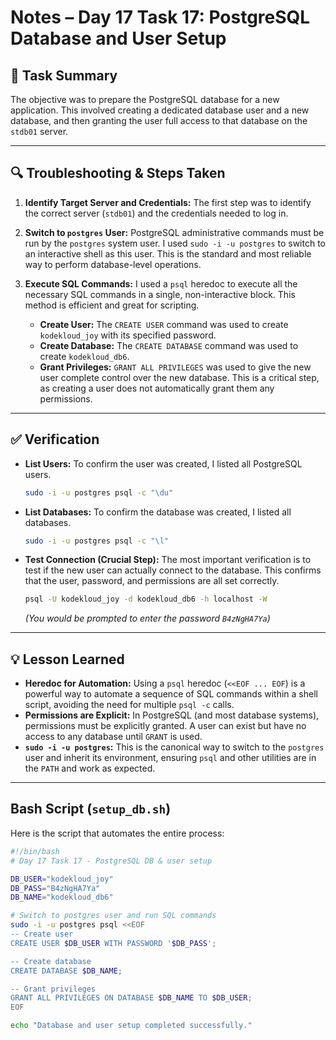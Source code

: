 # Notes – Day 17 Task 17: PostgreSQL Database and User Setup

## 📝 Task Summary

The objective was to prepare the PostgreSQL database for a new application. This involved creating a dedicated database user and a new database, and then granting the user full access to that database on the `stdb01` server.

---

## 🔍 Troubleshooting & Steps Taken

1.  **Identify Target Server and Credentials:**
    The first step was to identify the correct server (`stdb01`) and the credentials needed to log in.

2.  **Switch to `postgres` User:**
    PostgreSQL administrative commands must be run by the `postgres` system user. I used `sudo -i -u postgres` to switch to an interactive shell as this user. This is the standard and most reliable way to perform database-level operations.

3.  **Execute SQL Commands:**
    I used a `psql` heredoc to execute all the necessary SQL commands in a single, non-interactive block. This method is efficient and great for scripting.
    -   **Create User:** The `CREATE USER` command was used to create `kodekloud_joy` with its specified password.
    -   **Create Database:** The `CREATE DATABASE` command was used to create `kodekloud_db6`.
    -   **Grant Privileges:** `GRANT ALL PRIVILEGES` was used to give the new user complete control over the new database. This is a critical step, as creating a user does not automatically grant them any permissions.

---

## ✅ Verification

-   **List Users:**
    To confirm the user was created, I listed all PostgreSQL users.
    ```bash
    sudo -i -u postgres psql -c "\du"
    ```

-   **List Databases:**
    To confirm the database was created, I listed all databases.
    ```bash
    sudo -i -u postgres psql -c "\l"
    ```

-   **Test Connection (Crucial Step):**
    The most important verification is to test if the new user can actually connect to the database. This confirms that the user, password, and permissions are all set correctly.
    ```bash
    psql -U kodekloud_joy -d kodekloud_db6 -h localhost -W
    ```
    *(You would be prompted to enter the password `B4zNgHA7Ya`)*

---

## 💡 Lesson Learned

-   **Heredoc for Automation:** Using a `psql` heredoc (`<<EOF ... EOF`) is a powerful way to automate a sequence of SQL commands within a shell script, avoiding the need for multiple `psql -c` calls.
-   **Permissions are Explicit:** In PostgreSQL (and most database systems), permissions must be explicitly granted. A user can exist but have no access to any database until `GRANT` is used.
-   **`sudo -i -u postgres`:** This is the canonical way to switch to the `postgres` user and inherit its environment, ensuring `psql` and other utilities are in the `PATH` and work as expected.

---

## Bash Script (`setup_db.sh`)

Here is the script that automates the entire process:

```bash
#!/bin/bash
# Day 17 Task 17 - PostgreSQL DB & user setup

DB_USER="kodekloud_joy"
DB_PASS="B4zNgHA7Ya"
DB_NAME="kodekloud_db6"

# Switch to postgres user and run SQL commands
sudo -i -u postgres psql <<EOF
-- Create user
CREATE USER $DB_USER WITH PASSWORD '$DB_PASS';

-- Create database
CREATE DATABASE $DB_NAME;

-- Grant privileges
GRANT ALL PRIVILEGES ON DATABASE $DB_NAME TO $DB_USER;
EOF

echo "Database and user setup completed successfully."
```